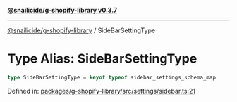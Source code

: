 [**@snailicide/g-shopify-library v0.3.7**](../README.md)

---

[@snailicide/g-shopify-library](../README.md) / SideBarSettingType

# Type Alias: SideBarSettingType

```ts
type SideBarSettingType = keyof typeof sidebar_settings_schema_map
```

Defined in:
[packages/g-shopify-library/src/settings/sidebar.ts:21](https://github.com/gbtunney/snailicide-monorepo/blob/master/packages/g-shopify-library/src/settings/sidebar.ts#L21)
